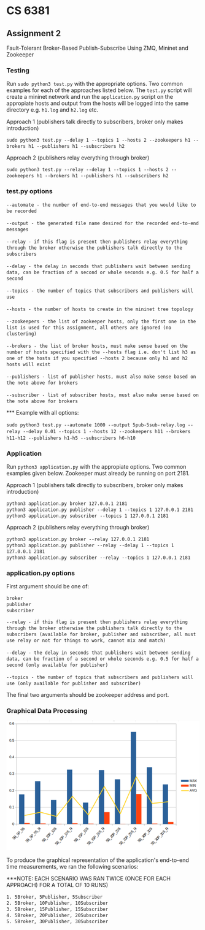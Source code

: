 # CS 6381

## Assignment 2
Fault-Tolerant Broker-Based Publish-Subscribe Using ZMQ, Mininet and Zookeeper

### Testing

Run `sudo python3 test.py` with the appropriate options. Two common examples for each of the approaches listed below. The `test.py` script will create a mininet network and run the `application.py` script on the appropiate hosts and output from the hosts will be logged into the same directory e.g. `h1.log` and `h2.log` etc.

Approach 1 (publishers talk directly to subscribers, broker only makes introduction)

```
sudo python3 test.py --delay 1 --topics 1 --hosts 2 --zookeepers h1 --brokers h1 --publishers h1 --subscribers h2
```

Approach 2 (publishers relay everything through broker)

```
sudo python3 test.py --relay --delay 1 --topics 1 --hosts 2 --zookeepers h1 --brokers h1 --publishers h1 --subscribers h2
```

### test.py options

```
--automate - the number of end-to-end messages that you would like to be recorded

--output - the generated file name desired for the recorded end-to-end messages
 
--relay - if this flag is present then publishers relay everything through the broker otherwise the publishers talk directly to the subscribers

--delay - the delay in seconds that publishers wait between sending data, can be fraction of a second or whole seconds e.g. 0.5 for half a second

--topics - the number of topics that subscribers and publishers will use

--hosts - the number of hosts to create in the mininet tree topology

--zookeepers - the list of zookeeper hosts, only the first one in the list is used for this assignment, all others are ignored (no clustering)

--brokers - the list of broker hosts, must make sense based on the number of hosts specified with the --hosts flag i.e. don't list h3 as one of the hosts if you specified --hosts 2 because only h1 and h2 hosts will exist

--publishers - list of publisher hosts, must also make sense based on the note above for brokers

--subscriber - list of subscriber hosts, must also make sense based on the note above for brokers
```
*** Example with all options:

`sudo python3 test.py --automate 1000 --output 5pub-5sub-relay.log --relay --delay 0.01 --topics 1 --hosts 12 --zookeepers h11 --brokers h11-h12 --publishers h1-h5 --subscribers h6-h10`

### Application

Run `python3 application.py` with the appropiate options. Two common examples given below. Zookeeper must already be running on port 2181.

Approach 1 (publishers talk directly to subscribers, broker only makes introduction)

```
python3 application.py broker 127.0.0.1 2181
python3 application.py publisher --delay 1 --topics 1 127.0.0.1 2181
python3 application.py subscriber --topics 1 127.0.0.1 2181
```

Approach 2 (publishers relay everything through broker)

```
python3 application.py broker --relay 127.0.0.1 2181
python3 application.py publisher --relay --delay 1 --topics 1 127.0.0.1 2181
python3 application.py subscriber --relay --topics 1 127.0.0.1 2181
```

### application.py options

First argument should be one of:

```
broker
publisher
subscriber
```

```
--relay - if this flag is present then publishers relay everything through the broker otherwise the publishers talk directly to the subscribers (available for broker, publisher and subscriber, all must use relay or not for things to work, cannot mix and match)

--delay - the delay in seconds that publishers wait between sending data, can be fraction of a second or whole seconds e.g. 0.5 for half a second (only available for publisher)

--topics - the number of topics that subscribers and publishers will use (only available for publisher and subscriber)
```

The final two arguments should be zookeeper address and port.

### Graphical Data Processing

![End-to-End Time Measurement Graph](dataWgraph/Assignment2_graph.png)

To produce the graphical representation of the application's end-to-end time measurements, we ran the following scenarios:

***NOTE: EACH SCENARIO WAS RAN TWICE (ONCE FOR EACH APPROACH) FOR A TOTAL OF 10 RUNS)
```  
1. 5Broker, 5Publisher, 5Subscriber
2. 5Broker, 10Publisher, 10Subscriber
3. 5Broker, 15Publisher, 15Subscriber
4. 5Broker, 20Publisher, 20Subscriber
5. 5Broker, 30Publisher, 30Subscriber

